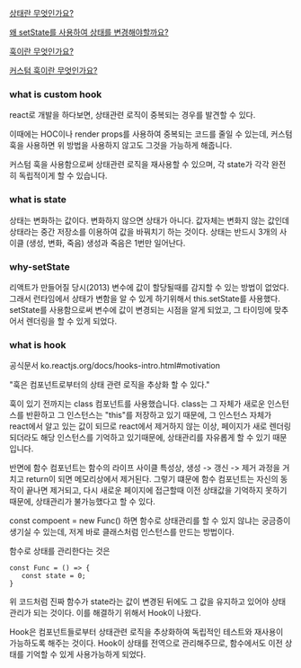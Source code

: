 [상태란 무엇인가요?](#what-is-state)

[왜 setState를 사용하여 상태를 변경해야할까요?](#why-setState)

[훅이란 무엇인가요?](#what-is-hook)

[커스텀 훅이란 무엇인가요?](#what-is-custom-hook)

### what is custom hook

react로 개발을 하다보면, 상태관련 로직이 중복되는 경우를 발견할 수 있다.

이때에는 HOC이나 render props를 사용하여 중복되는 코드를 줄일 수 있는데,
커스텀 훅을 사용하면 위 방법을 사용하지 않고도 그것을 가능하게 해줍니다.

커스텀 훅을 사용함으로써 상태관련 로직을 재사용할 수 있으며, 각 state가 각각 완전히 독립적이게 할 수 있습니다.

### what is state

상태는 변화하는 값이다. 변화하지 않으면 상태가 아니다.
값자체는 변화지 않는 값인데 상태라는 중간 저장소를 이용하여 값을 바꿔치기 하는 것이다.
상태는 반드시 3개의 사이클 (생성, 변화, 죽음) 생성과 죽음은 1번만 일어난다.

### why-setState

리액트가 만들어질 당시(2013) 변수에 값이 할당될때를 감지할 수 있는 방법이 없었다.
그래서 런타임에서 상태가 변함을 알 수 있게 하기위해서 this.setState를 사용했다.
setState를 사용함으로써 변수에 값이 변경되는 시점을 알게 되었고, 그 타이밍에 맞추어서 렌더링을 할 수 있게 되었다.

### what is hook

공식문서
ko.reactjs.org/docs/hooks-intro.html#motivation

"훅은 컴포넌트로부터의 상태 관련 로직을 추상화 할 수 있다."

훅이 있기 전까지는 class 컴포넌트를 사용했습니다.
class는 그 자체가 새로운 인스턴스를 반환하고 그 인스턴스는 "this"를 저장하고 있기 때문에, 그 인스턴스 자체가 react에서 알고 있는 값이 되므로 react에서 제거하지 않는 이상, 페이지가 새로 렌더링 되더라도 해당 인스턴스를 기억하고 있기때문에, 상태관리를 자유롭게 할 수 있기 때문입니다.

반면에 함수 컴포넌트는 함수의 라이프 사이클 특성상, 생성 -> 갱신 -> 제거 과정을 거치고 return이 되면 메모리상에서 제거된다.
그렇기 떄문에 함수 컴포넌트는 자신의 동작이 끝나면 제거되고, 다시 새로운 페이지에 접근할때 이전 상태값을 기억하지 못하기 때문에, 상태관리가 불가능했다고 할 수 있다.

const compoent = new Func() 하면 함수로 상태관리를 할 수 있지 않냐는 궁금증이 생기실 수 있는데,
저게 바로 클래스처럼 인스턴스를 만드는 방법이다.

함수로 상태를 관리한다는 것은

```
const Func = () => {
   const state = 0;
}
```

위 코드처럼 진짜 함수가 state라는 값이 변경된 뒤에도 그 값을 유지하고 있어야 상태관리가 되는 것이다.
이를 해결하기 위해서 Hook이 나왔다.

Hook은 컴포넌트들로부터 상태관련 로직을 추상화하여 독립적인 테스트와 재사용이 가능하도록 해주는 것이다.
Hook이 상태를 전역으로 관리해주므로, 함수에서도 이전 상태를 기억할 수 있게 사용가능하게 되었다.
